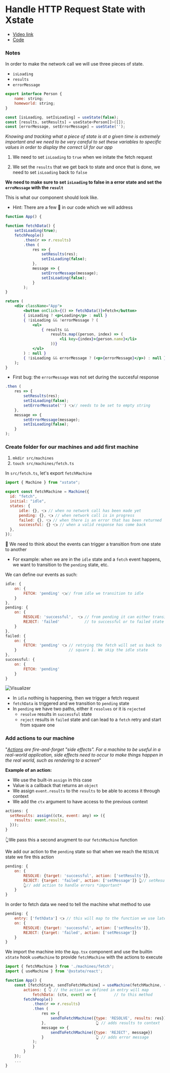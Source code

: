 # Handle HTTP Request State with Xstate

- [Video link](https://egghead.io/lessons/react-handle-http-request-state-with-xstate)
- [Code](https://github.com/isaacplmann/sturdy-uis/tree/lesson1-end)

### Notes

In order to make the network call we will use three pieces of state.

- `isLoading`
- `results`
- `errorMessage`

```jsx
export interface Person {
    name: string;
    homeworld: string;
}

const [isLoading, setIsLoading] = useState(false);
const [results, setResults] = useState<Person[]>([]);
const [errorMessage, setErrorMessage] = useState('');
```

_Knowing and tracking what a piece of state is at a given time is extremely important and we need to be very careful to set these variables to specific values in order to display the correct UI for our app_

1. We need to set `isLoading` to `true` when we initate the fetch request

2. We set the `results` that we get back to state and once that is done, we need to set `isLoading` back to `false`

**We need to make sure to set `isLoading` to false in a error state and set the `erroMessage` with the `result`**

This is what our component should look like.

- Hint: There are a few 🐛 in our code which we will address

```jsx
function App() {

function fetchData() {
    setIsLoading(true);
    fetchPeople()
        .then(r => r.results)
        .then (
            res => {
                setResults(res);
                setIsLoading(false);
            },
            message => {
                setErrorMessage(message);
                setIsLoading(false);
            }
        );
}

return (
	<div className="App">
		<button onClick={() => fetchData()}>Fetch</button>
		{ isLoading ? <p>Loading</p> : null }
		{ !isLoading && !errorMessage ? (
			<ul>
				{ results &&
					results.map((person, index) => (
						<li key={index}>{person.name}</li>
					))}
			</ul>
		) : null }
		{ !isLoading && errorMessage ? (<p>{errorMessage}</p>) : null }
	);
}
```

- First bug: the `errorMessage` was not set during the succesful response

```js
.then (
    res => {
        setResults(res);
        setIsLoading(false);
        setErrorMessate('') 👈// needs to be set to empty string
    },
    message => {
        setErrorMessage(message);
        setIsLoading(false);
    }
);
```

### Create folder for our machines and add first machine

1. `mkdir src/machines`
2. `touch src/machines/fetch.ts`

In `src/fetch.ts`, let's export `fetchMachine`

```js
import { Machine } from "xstate";

export const fetchMachine = Machine({
  id: "fetch",
  initial: "idle",
  states: {
      idle: {}, 👈 // when no network call has been made yet
      pending: {}, 👈 // when network call is in progress
      failed: {}, 👈 // when there is an error that has been returned
      successful: {} 👈 // when a valid response has come back
  },
});
```

🔮 We need to think about the events can trigger a transition from one state to another
  - For example: when we are in the `idle` state and a `fetch` event happens, we want to transition to the `pending` state, etc.

We can define our events as such:

```js
idle: {
    on: {
        FETCH: 'pending' 👈// from idle we transition to idle
    }
},
pending: {
    on: {
        RESOLVE: 'successful',  👈 // from pending it can either transition
        REJECT: 'failed'           // to successful or to failed state
    }
},
failed: {
    on: {
        FETCH: 'pending' 👈 // retrying the fetch will set us back to
    }                       // square 1. We skip the idle state
},
successful: {
    on: {
        FETCH: 'pending'
    }
}
```

![Visualizer](https://res.cloudinary.com/dzeqyvxo2/image/upload/v1596053465/Screen_Shot_2020-07-29_at_4.07.13_PM_hsmjou.png)

- In `idle` nothing is happening, then we trigger a fetch request
- `fetchData` is triggered and we transition to `pending` state
- In `pending` we have two paths, either it `resolves` or it is `rejected`
  - `resolve` results in `successful` state
  - `reject` results in `failed` state and can lead to a `fetch` retry and start from square one

### Add actions to our machine

"_[Actions](https://xstate.js.org/docs/guides/actions.html) are fire-and-forget "side effects". For a machine to be useful in a real-world application, side effects need to occur to make things happen in the real world, such as rendering to a screen_"

**Example of an action:**

- We use the built-in `assign` in this case
- Value is a callback that returns an `object`
- We assign `event.results` to the `results` to be able to access it through context
- We add the `ctx` argument to have access to the previous context

```js
actions: {
  setResults: assign((ctx, event: any) => ({
    results: event.results,
  }));
}
```

👆We pass this a second arugment to our `fetchMachine` function

We add our action to the `pending` state so that when we reach the `RESOLVE` state we fire this action

```js
pending: {
    on: {
        RESOLVE: {target: 'successful', action: ['setResults']},
        REJECT: {target: 'failed', action: ['setMessage']} 👆// setResults
        👆// add action to handle errors *important*
    }
}
```

In order to fetch data we need to tell the machine what method to use

```js
pending: {
    entry: ['fethData'] 👈 // this will map to the function we use later
    on: {
        RESOLVE: {target: 'successful', action: ['setResults']},
        REJECT: {target: 'failed', action: ['setMessage']}
    }
}
```

We import the machine into the `App.tsx` component and use the builtin
`xState` hook `useMachine` to provide `fetchMachine` with the actions to execute

```js
import { fetchMachine } from './machines/fetch';
import { useMachine } from '@xstate/react';

function App() {
	const [fetchState, sendToFetchMachine] = useMachine(fetchMachine, {
		actions: { 👇 // the action we defined in entry will map
			fetchData: (ctx, event) => {        // to this method
		fetchPeople()
			.then(r => r.results)
			.then (
				res => {
					sendToFetchMachine({type: 'RESOLVE', results: res})
				},                      👆 // adds results to context
				message => {
					sendToFetchMachine({type: 'REJECT', message})
				}                       👆 // adds error message
			);
			}
		}
	});
	...
}
```
